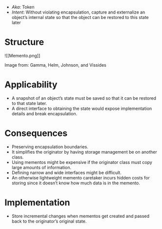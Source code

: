 * *Aka*: Token
* *Intent*: Without violating encapsulation, capture and externalize an object’s internal state so that the object can be restored to this state later

# Structure
![[Memento.png]]
<figcaption> Image from: Gamma, Helm, Johnson, and Vissides </figcaption>

# Applicability
* A snapshot of an object’s state must be saved so that it can be restored to that state later.
* A direct interface to obtaining the state would expose implementation details and break encapsulation.

# Consequences
* Preserving encapsulation boundaries.
* It simplifies the originator by having storage management be on another class.
* Using mementos might be expensive if the originator class must copy large amounts of information.
* Defining narrow and wide interfaces might be difficult.
* An otherwise lightweight memento caretaker incurs hidden costs for storing since it doesn’t know how much data is in the memento.

# Implementation
* Store incremental changes when mementos get created and passed back to the originator’s original state.